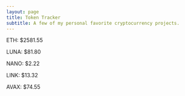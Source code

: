 ```yaml
---
layout: page
title: Token Tracker
subtitle: A few of my personal favorite cryptocurrency projects.
---
```


<!--BEGINCRYPTOINPUT-->
ETH: $2581.55

LUNA: $81.80

NANO: $2.22

LINK: $13.32

AVAX: $74.55

<!--ENDCRYPTOINPUT-->
